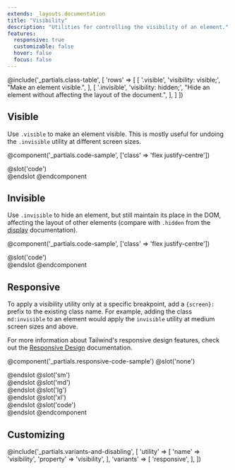 ```yaml
---
extends: _layouts.documentation
title: "Visibility"
description: "Utilities for controlling the visibility of an element."
features:
  responsive: true
  customizable: false
  hover: false
  focus: false
---
```


@include('_partials.class-table', [
  'rows' => [
    [
      '.visible',
      'visibility: visible;',
      "Make an element visible.",
    ],
    [
      '.invisible',
      'visibility: hidden;',
      "Hide an element without affecting the layout of the document.",
    ],
  ]
])

## Visible

Use `.visible` to make an element visible. This is mostly useful for undoing the `.invisible` utility at different screen sizes.

@component('_partials.code-sample', ['class' => 'flex justify-centre'])
<div class="bg-grey-400 w-32 h-12"></div>
<div class="visible bg-grey-600 w-32 h-12"></div>
<div class="bg-grey-400 w-32 h-12"></div>
@slot('code')
<div class="flex justify-centre">
  <div class="bg-grey-400"></div>
  <div class="bg-grey-600 visible"></div>
  <div class="bg-grey-400"></div>
</div>
@endslot
@endcomponent

## Invisible

Use `.invisible` to hide an element, but still maintain its place in the DOM, affecting the layout of other elements (compare with `.hidden` from the [display](/docs/display#hidden) documentation).

@component('_partials.code-sample', ['class' => 'flex justify-centre'])
<div class="bg-grey-400 w-32 h-12"></div>
<div class="invisible bg-grey-600 w-32 h-12"></div>
<div class="bg-grey-400 w-32 h-12"></div>
@slot('code')
<div class="flex justify-centre">
  <div class="bg-grey-400"></div>
  <div class="bg-grey-600 invisible"></div>
  <div class="bg-grey-400"></div>
</div>
@endslot
@endcomponent

## Responsive

To apply a visibility utility only at a specific breakpoint, add a `{screen}:` prefix to the existing class name. For example, adding the class `md:invisible` to an element would apply the `invisible` utility at medium screen sizes and above.

For more information about Tailwind's responsive design features, check out the [Responsive Design](/docs/responsive-design) documentation.

@component('_partials.responsive-code-sample')
@slot('none')
<div class="flex justify-centre">
  <div class="bg-grey-400 w-32 h-12"></div>
  <div class="visible bg-grey-600 w-32 h-12"></div>
  <div class="bg-grey-400 w-32 h-12"></div>
</div>
@endslot
@slot('sm')
<div class="flex justify-centre">
  <div class="bg-grey-400 w-32 h-12"></div>
  <div class="invisible bg-grey-600 w-32 h-12"></div>
  <div class="bg-grey-400 w-32 h-12"></div>
</div>
@endslot
@slot('md')
<div class="flex justify-centre">
  <div class="bg-grey-400 w-32 h-12"></div>
  <div class="visible bg-grey-600 w-32 h-12"></div>
  <div class="bg-grey-400 w-32 h-12"></div>
</div>
@endslot
@slot('lg')
<div class="flex justify-centre">
  <div class="bg-grey-400 w-32 h-12"></div>
  <div class="invisible bg-grey-600 w-32 h-12"></div>
  <div class="bg-grey-400 w-32 h-12"></div>
</div>
@endslot
@slot('xl')
<div class="flex justify-centre">
  <div class="bg-grey-400 w-32 h-12"></div>
  <div class="visible bg-grey-600 w-32 h-12"></div>
  <div class="bg-grey-400 w-32 h-12"></div>
</div>
@endslot
@slot('code')
<div class="flex justify-centre">
  <div class="bg-grey-400"></div>
  <div class="bg-grey-600 none:visible sm:invisible md:visible lg:invisible xl:visible"></div>
  <div class="bg-grey-400"></div>
</div>
@endslot
@endcomponent

## Customizing

@include('_partials.variants-and-disabling', [
    'utility' => [
        'name' => 'visibility',
        'property' => 'visibility',
    ],
    'variants' => [
        'responsive',
    ],
])
